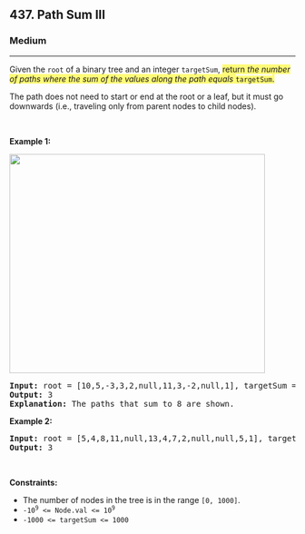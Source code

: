 <h2>437. Path Sum III</h2><h3>Medium</h3><hr><div><p>Given the <code>root</code> of a binary tree and an integer <code>targetSum</code>, <gistnote class="gistnote-highlight" highlightid="104fe340-7351-4f9e-ad14-2e3926c39869" colornum="3" style="background-color: rgb(255, 251, 120);" id="104fe340-7351-4f9e-ad14-2e3926c39869">return </gistnote><em><gistnote class="gistnote-highlight" highlightid="104fe340-7351-4f9e-ad14-2e3926c39869" colornum="3" style="background-color: rgb(255, 251, 120);">the number of paths where the sum of the values&nbsp;along the path equals</gistnote></em><gistnote class="gistnote-highlight" highlightid="104fe340-7351-4f9e-ad14-2e3926c39869" colornum="3" style="background-color: rgb(255, 251, 120);">&nbsp;</gistnote><code><gistnote class="gistnote-highlight" highlightid="104fe340-7351-4f9e-ad14-2e3926c39869" colornum="3" style="background-color: rgb(255, 251, 120);">targetSum</gistnote></code><gistnote class="gistnote-highlight" highlightid="104fe340-7351-4f9e-ad14-2e3926c39869" colornum="3" style="background-color: rgb(255, 251, 120);">.</gistnote></p>

<p>The path does not need to start or end at the root or a leaf, but it must go downwards (i.e., traveling only from parent nodes to child nodes).</p>

<p>&nbsp;</p>
<p><strong>Example 1:</strong></p>
<img alt="" src="https://assets.leetcode.com/uploads/2021/04/09/pathsum3-1-tree.jpg" style="width: 450px; height: 386px;">
<pre style="position: relative;"><strong>Input:</strong> root = [10,5,-3,3,2,null,11,3,-2,null,1], targetSum = 8
<strong>Output:</strong> 3
<strong>Explanation:</strong> The paths that sum to 8 are shown.
<div class="open_grepper_editor" title="Edit &amp; Save To Grepper"></div></pre>

<p><strong>Example 2:</strong></p>

<pre style="position: relative;"><strong>Input:</strong> root = [5,4,8,11,null,13,4,7,2,null,null,5,1], targetSum = 22
<strong>Output:</strong> 3
<div class="open_grepper_editor" title="Edit &amp; Save To Grepper"></div></pre>

<p>&nbsp;</p>
<p><strong>Constraints:</strong></p>

<ul>
	<li>The number of nodes in the tree is in the range <code>[0, 1000]</code>.</li>
	<li><code>-10<sup>9</sup> &lt;= Node.val &lt;= 10<sup>9</sup></code></li>
	<li><code>-1000 &lt;= targetSum &lt;= 1000</code></li>
</ul>
</div>